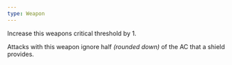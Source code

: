 ```yaml
---
type: Weapon
---
```

Increase this weapons critical threshold by 1.

Attacks with this weapon ignore half *(rounded down)* of the AC that a shield provides.